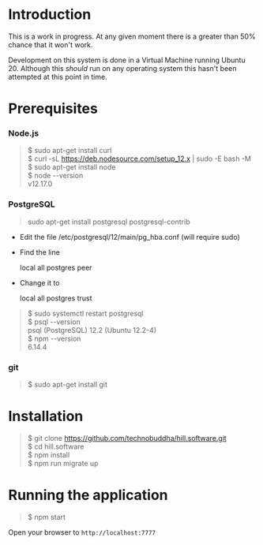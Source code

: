 # Introduction

This is a work in progress.   At any given moment there is a greater than 50% chance that it won't work.

Development on this system is done in a Virtual Machine running Ubuntu 20.  Although this *should* run on any operating system this hasn't been attempted at this point in time.

# Prerequisites

### Node.js

> $ sudo apt-get install curl<br/>
> $ curl -sL https://deb.nodesource.com/setup_12.x | sudo -E bash -M<br/>
> $ sudo apt-get install node<br/>
> $ node --version<br/>
> v12.17.0


### PostgreSQL

>  sudo apt-get install postgresql postgresql-contrib

* Edit the file /etc/postgresql/12/main/pg_hba.conf (will require sudo)
* Find the line

    local   all             postgres                                peer

* Change it to

    local   all             postgres                                trust

> $ sudo systemctl restart postgresql<br/>
> $ psql --version<br/>
> psql (PostgreSQL) 12.2 (Ubuntu 12.2-4)<br/>
> $ npm --version<br/>
> 6.14.4


### git

> $ sudo apt-get install git

# Installation

> $ git clone https://github.com/technobuddha/hill.software.git<br/>
> $ cd hill.software<br/>
> $ npm install<br/>
> $ npm run migrate up

# Running the application

> $ npm start

Open your browser to `http://localhost:7777`




